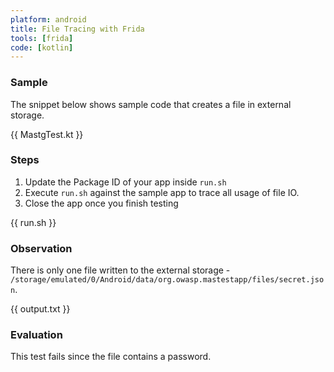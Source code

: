 ```yaml
---
platform: android
title: File Tracing with Frida
tools: [frida]
code: [kotlin]
---
```


### Sample

The snippet below shows sample code that creates a file in external storage.

{{ MastgTest.kt }}

### Steps

1. Update the Package ID of your app inside `run.sh`
2. Execute `run.sh` against the sample app to trace all usage of file IO.
3. Close the app once you finish testing

{{ run.sh }}

### Observation

There is only one file written to the external storage - `/storage/emulated/0/Android/data/org.owasp.mastestapp/files/secret.json`.

{{ output.txt }}

### Evaluation

This test fails since the file contains a password.
